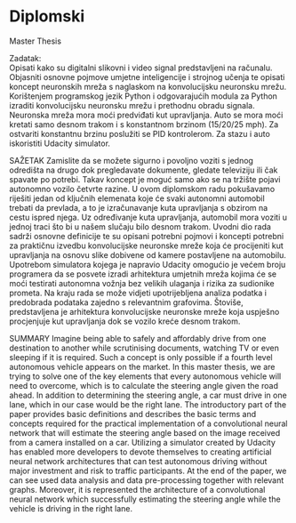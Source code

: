# Diplomski
Master Thesis

Zadatak: 	
Opisati kako su digitalni slikovni i video signal predstavljeni na računalu. Objasniti osnovne pojmove umjetne inteligencije i strojnog učenja te opisati koncept neuronskih mreža s naglaskom na konvolucijsku neuronsku mrežu. Korištenjem programskog jezik Python i odgovarajućih modula za Python izraditi konvolucijsku neuronsku mrežu i prethodnu obradu signala. Neuronska mreža mora moći predviđati kut upravljanja. Auto se mora moći kretati samo desnom trakom i s konstantnom brzinom (15/20/25 mph). Za ostvariti konstantnu brzinu poslužiti se PID kontrolerom. Za stazu i auto iskoristiti Udacity simulator. 

SAŽETAK
Zamislite da se možete sigurno i povoljno voziti s jednog odredišta na drugo dok pregledavate dokumente, gledate televiziju ili čak spavate po potrebi. Takav koncept je moguć samo ako se na  tržište pojavi autonomno vozilo četvrte razine. U ovom diplomskom radu pokušavamo riješiti jedan od ključnih elemenata koje će svaki autonomni automobil trebati da prevlada, a to je izračunavanje kuta upravljanja s obzirom na cestu ispred njega. Uz određivanje kuta upravljanja, automobil mora voziti u jednoj traci što bi u našem slučaju bilo desnom trakom. Uvodni dio rada sadrži osnovne definicije te su opisani potrebni pojmovi i koncepti potrebni za praktičnu izvedbu konvolucijske neuronske mreže koja će procijeniti kut upravljanja na osnovu slike dobivene od kamere postavljene na automobilu. Upotrebom simulatora kojega je napravio Udacity omogućio je većem broju programera da se posvete izradi arhitektura umjetnih mreža kojima će se moći testirati autonomna vožnja bez velikih ulaganja i rizika za sudionike prometa. Na kraju rada se može vidjeti upotrijebljena analiza podatka i predobrada podataka zajedno s relevantnim grafovima. Štoviše, predstavljena je arhitektura konvolucijske neuronske mreže koja uspješno procjenjuje kut upravljanja dok se vozilo kreće desnom trakom.

SUMMARY
Imagine being able to safely and affordably drive from one destination to another while scrutinising documents, watching TV or even sleeping if it is required. Such a concept is only possible if a fourth level autonomous vehicle appears on the market. In this master thesis, we are trying to solve one of the key elements that every autonomous vehicle will need to overcome, which is to calculate the steering angle given the road ahead. In addition to determining the steering angle, a car must drive in one lane, which in our case would be the right lane. The introductory part of the paper provides basic definitions and describes the basic terms and concepts required for the practical implementation of a convolutional neural network that will estimate the steering angle based on the image received from a camera installed on a car. Utilizing a simulator created by Udacity has enabled more developers to devote themselves to creating artificial neural network architectures that can test autonomous driving without major investment and risk to traffic participants. At the end of the paper, we can see used data analysis and data pre-processing together with relevant graphs. Moreover, it is represented the architecture of a convolutional neural network which successfully estimating the steering angle while the vehicle is driving in the right lane.
